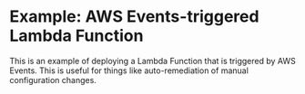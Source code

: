 # Example: AWS Events-triggered Lambda Function
This is an example of deploying a Lambda Function that is triggered by AWS Events. This is useful for things like auto-remediation of manual configuration changes.
